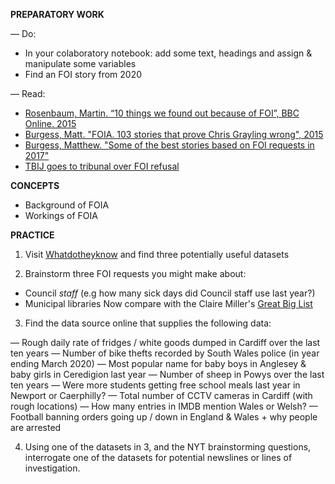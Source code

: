 **PREPARATORY WORK**

— Do:
- In your colaboratory notebook: add some text, headings and assign & manipulate some variables
- Find an FOI story from 2020

— Read:

- [Rosenbaum, Martin. “10 things we found out because of FOI”, BBC Online. 2015](https://www.bbc.co.uk/news/magazine-30645383)
- [Burgess, Matt. "FOIA. 103 stories that prove Chris Grayling wrong", 2015](https://www.theguardian.com/media/2015/oct/30/freedom-of-information-act-chris-grayling-misuse-foi)
- [Burgess, Matthew. "Some of the best stories based on FOI requests in 2017"](https://www.foi.directory/some-of-the-best-stories-based-on-foi-requests-in-2017/)  
- [TBIJ goes to tribunal over FOI refusal](https://www.thebureauinvestigates.com/stories/2020-10-22/bureau-launches-action-over-hidden-council-finances)

**CONCEPTS**

- Background of FOIA
- Workings of FOIA

**PRACTICE**

1. Visit [Whatdotheyknow](https://www.whatdotheyknow.com/) and find three potentially useful datasets

2. Brainstorm three FOI requests you might make about:
- Council *staff* (e.g how many sick days did Council staff use last year?)
- Municipal libraries
Now compare with the Claire Miller's [Great Big List](http://clairemiller.net/blog/2013/01/a-great-big-list-of-foi-ideas/)

3. Find the data source online that supplies the following data:

— Rough daily rate of fridges / white goods dumped in Cardiff over the last ten years
— Number of bike thefts recorded by South Wales police (in year ending March 2020)
— Most popular name for baby boys in Anglesey & baby girls in Ceredigion last year
— Number of sheep in Powys over the last ten years
— Were more students getting free school meals last year in Newport or Caerphilly?
— Total number of CCTV cameras in Cardiff (with rough locations)
— How many entries in IMDB mention Wales or Welsh?
— Football banning orders going up / down in England & Wales + why people are arrested

4. Using one of the datasets in 3, and the NYT brainstorming questions, interrogate one of the datasets for potential newslines or lines of investigation.
